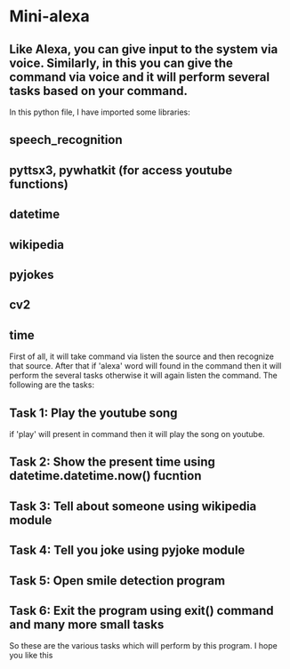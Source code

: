 # Mini-alexa
## Like Alexa, you can give input to the system via voice. Similarly, in this you can give the command via voice and it will perform several tasks based on your command.
In this python file, I have imported some libraries: 
   ## speech_recognition
   ##  pyttsx3, pywhatkit (for access youtube functions)
   ##  datetime
   ##  wikipedia
   ##  pyjokes
   ##  cv2
   ##  time
First of all, it will take command via listen the source and then recognize that source. After that if 'alexa' word will found in the command then it will perform the several tasks otherwise it will again listen the command.
The following are the tasks:
## Task 1: Play the youtube song
  if 'play' will present in command then it will play the song on youtube.
## Task 2: Show the present time using datetime.datetime.now() fucntion
## Task 3: Tell about someone using wikipedia module
## Task 4: Tell you joke using pyjoke module
## Task 5: Open smile detection program
## Task 6: Exit the program using exit() command and many more small tasks

So these are the various tasks which will perform by this program.
I hope you like this

